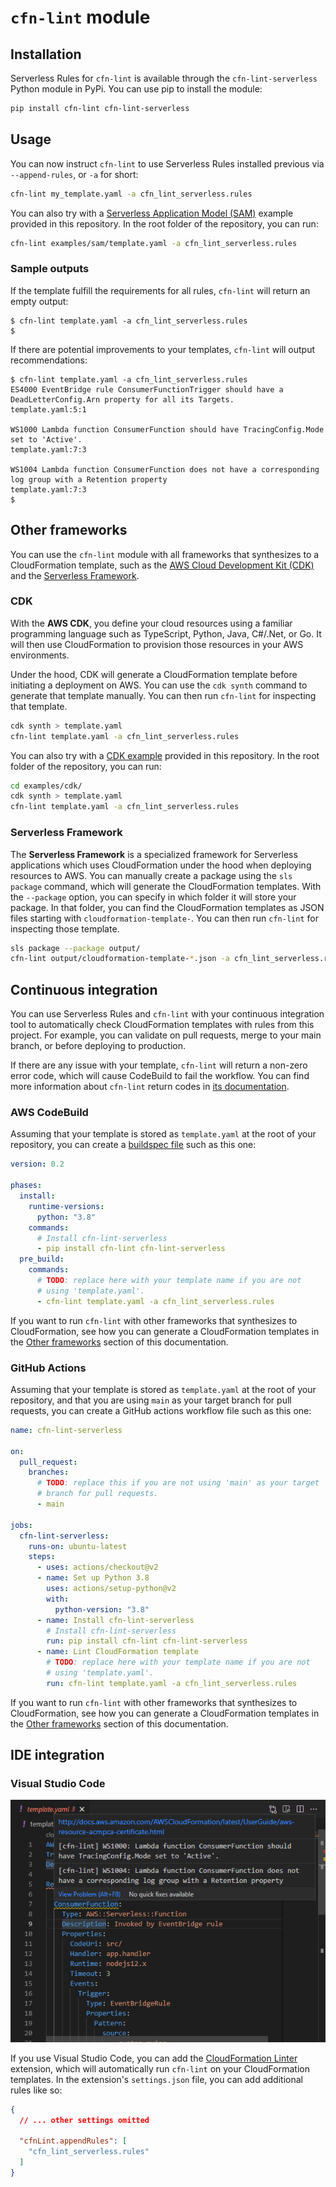 `cfn-lint` module
=================

## Installation

Serverless Rules for `cfn-lint` is available through the `cfn-lint-serverless` Python module in PyPi. You can use pip to install the module:

```bash
pip install cfn-lint cfn-lint-serverless
```

## Usage

You can now instruct `cfn-lint` to use Serverless Rules installed previous via `--append-rules`, or `-a` for short:

```bash
cfn-lint my_template.yaml -a cfn_lint_serverless.rules
```

You can also try with a [Serverless Application Model (SAM)](https://github.com/awslabs/serverless-rules/tree/main/examples/sam) example provided in this repository. In the root folder of the repository, you can run:

```bash
cfn-lint examples/sam/template.yaml -a cfn_lint_serverless.rules
```

### Sample outputs

If the template fulfill the requirements for all rules, `cfn-lint` will return an empty output:

```
$ cfn-lint template.yaml -a cfn_lint_serverless.rules
$
```

If there are potential improvements to your templates, `cfn-lint` will output recommendations:

```
$ cfn-lint template.yaml -a cfn_lint_serverless.rules
ES4000 EventBridge rule ConsumerFunctionTrigger should have a DeadLetterConfig.Arn property for all its Targets.
template.yaml:5:1

WS1000 Lambda function ConsumerFunction should have TracingConfig.Mode set to 'Active'.
template.yaml:7:3

WS1004 Lambda function ConsumerFunction does not have a corresponding log group with a Retention property
template.yaml:7:3
$
```

## Other frameworks

You can use the `cfn-lint` module with all frameworks that synthesizes to a CloudFormation template, such as the [AWS Cloud Development Kit (CDK)](https://docs.aws.amazon.com/cdk/latest/guide/home.html) and the [Serverless Framework](https://www.serverless.com/).

### CDK

With the __AWS CDK__, you define your cloud resources using a familiar programming language such as TypeScript, Python, Java, C#/.Net, or Go. It will then use CloudFormation to provision those resources in your AWS environments.

Under the hood, CDK will generate a CloudFormation template before initiating a deployment on AWS. You can use the `cdk synth` command to generate that template manually. You can then run `cfn-lint` for inspecting that template.

```bash
cdk synth > template.yaml
cfn-lint template.yaml -a cfn_lint_serverless.rules
```

You can also try with a [CDK example](https://github.com/awslabs/serverless-rules/tree/main/examples/cdk) provided in this repository. In the root folder of the repository, you can run:

```bash
cd examples/cdk/
cdk synth > template.yaml
cfn-lint template.yaml -a cfn_lint_serverless.rules
```

### Serverless Framework

The __Serverless Framework__ is a specialized framework for Serverless applications which uses CloudFormation under the hood when deploying resources to AWS. You can manually create a package using the `sls package` command, which will generate the CloudFormation templates. With the `--package` option, you can specify in which folder it will store your package. In that folder, you can find the CloudFormation templates as JSON files starting with `cloudformation-template-`. You can then run `cfn-lint` for inspecting those template.

```bash
sls package --package output/
cfn-lint output/cloudformation-template-*.json -a cfn_lint_serverless.rules
```

## Continuous integration

You can use Serverless Rules and `cfn-lint` with your continuous integration tool to automatically check CloudFormation templates with rules from this project. For example, you can validate on pull requests, merge to your main branch, or before deploying to production.

If there are any issue with your template, `cfn-lint` will return a non-zero error code, which will cause CodeBuild to fail the workflow. You can find more information about `cfn-lint` return codes in [its documentation](https://github.com/aws-cloudformation/cfn-lint).

### AWS CodeBuild

Assuming that your template is stored as `template.yaml` at the root of your repository, you can create a [buildspec file](https://docs.aws.amazon.com/codebuild/latest/userguide/build-spec-ref.html) such as this one:

```yaml
version: 0.2

phases:
  install:
    runtime-versions:
      python: "3.8"
    commands:
      # Install cfn-lint-serverless
      - pip install cfn-lint cfn-lint-serverless
  pre_build:
    commands:
      # TODO: replace here with your template name if you are not
      # using 'template.yaml'.
      - cfn-lint template.yaml -a cfn_lint_serverless.rules
```

If you want to run `cfn-lint` with other frameworks that synthesizes to CloudFormation, see how you can generate a CloudFormation templates in the [Other frameworks](#other-frameworks) section of this documentation.

### GitHub Actions

Assuming that your template is stored as `template.yaml` at the root of your repository, and that you are using `main` as your target branch for pull requests, you can create a GitHub actions workflow file such as this one:

```yaml
name: cfn-lint-serverless

on:
  pull_request:
    branches:
      # TODO: replace this if you are not using 'main' as your target
      # branch for pull requests.
      - main

jobs:
  cfn-lint-serverless:
    runs-on: ubuntu-latest
    steps:
      - uses: actions/checkout@v2
      - name: Set up Python 3.8
        uses: actions/setup-python@v2
        with:
          python-version: "3.8"
      - name: Install cfn-lint-serverless
        # Install cfn-lint-serverless
        run: pip install cfn-lint cfn-lint-serverless
      - name: Lint CloudFormation template
        # TODO: replace here with your template name if you are not
        # using 'template.yaml'.
        run: cfn-lint template.yaml -a cfn_lint_serverless.rules
```

If you want to run `cfn-lint` with other frameworks that synthesizes to CloudFormation, see how you can generate a CloudFormation templates in the [Other frameworks](#other-frameworks) section of this documentation.

## IDE integration

### Visual Studio Code

![Screenshot of VS Code using CloudFormation Linter and Serverless Rules](images/cfn_lint_vscode.png)

If you use Visual Studio Code, you can add the [CloudFormation Linter](https://marketplace.visualstudio.com/items?itemName=kddejong.vscode-cfn-lint) extension, which will automatically run `cfn-lint` on your CloudFormation templates. In the extension's `settings.json` file, you can add additional rules like so:

```json
{
  // ... other settings omitted

  "cfnLint.appendRules": [
    "cfn_lint_serverless.rules"
  ]
}
```